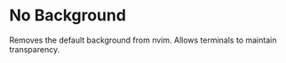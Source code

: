 # No Background

Removes the default background from nvim. Allows terminals to maintain transparency.
